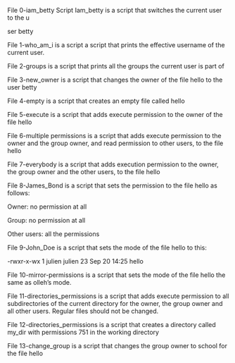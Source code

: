 File 0-iam_betty Script Iam_betty is a script that switches the current user to the u

ser betty



File 1-who_am_i is a script  a script that prints the effective username of the current user.



File 2-groups is a script that prints all the groups the current user is part of



File 3-new_owner is a script that changes the owner of the file hello to the user betty



File 4-empty is a script that creates an empty file called hello



File 5-execute is a script that adds execute permission to the owner of the file hello



File 6-multiple permissions is a script that adds execute permission to the owner and the group owner, and read permission to other users, to the file hello



File 7-everybody is a script that adds execution permission to the owner, the group owner and the other users, to the file hello



File 8-James_Bond is  a script that sets the permission to the file hello as follows:



Owner: no permission at all

Group: no permission at all

Other users: all the permissions



File 9-John_Doe is a script that sets the mode of the file hello to this:



-rwxr-x-wx 1 julien julien 23 Sep 20 14:25 hello



File 10-mirror-permissions is a script that sets the mode of the file hello the same as olleh’s mode.



File 11-directories_permissions is a script that adds execute permission to all subdirectories of the current directory for the owner, the group owner and all other users. Regular files should not be changed.



File 12-directories_permissions is a script that creates a directory called my_dir with permissions 751 in the working directory



File 13-change_group is a script that changes the group owner to school for the file hello



